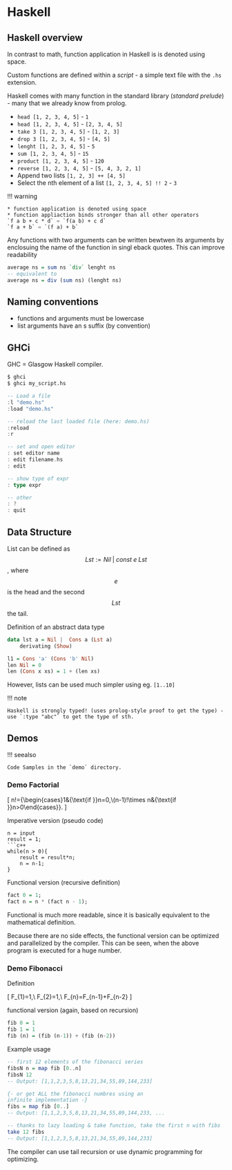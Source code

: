 # Haskell

## Haskell overview

In contrast to math, function application in Haskell is is denoted using space.

Custom functions are defined within a _script_ - a simple text file with the `.hs` extension.


Haskell comes with many function in the standard library (*standard prelude*) - many that we already know from prolog.

* `head [1, 2, 3, 4, 5]` - `1`
* `head [1, 2, 3, 4, 5]` - `[2, 3, 4, 5]`
* `take 3 [1, 2, 3, 4, 5]` - `[1, 2, 3]`
* `drop 3 [1, 2, 3, 4, 5]` - `[4, 5]`
* `lenght [1, 2, 3, 4, 5]` - `5`
* `sum [1, 2, 3, 4, 5]` - `15`
* `product [1, 2, 3, 4, 5]` - `120`
* `reverse [1, 2, 3, 4, 5]` - `[5, 4, 3, 2, 1]`
* Append two lists `[1, 2, 3] ++ [4, 5]`
* Select the nth element of a list `[1, 2, 3, 4, 5] !! 2` - `3`

!!! warning

    * function application is denoted using space
    * function appliaction binds stronger than all other operators
    `f a b + c * d` ➪ `f(a b) + c d`
    `f a + b` ➪ `(f a) + b`


Any functions with two arguments can be written bewtwen its arguments by enclosuing the name of the function in singl eback quotes. This can improve readability

```haskell
average ns = sum ns `div` lenght ns
-- equivalent to
average ns = div (sum ns) (lenght ns)

```

## Naming conventions

* functions and arguments must be lowercase
* list arguments have an s suffix (by convention)

## GHCi
GHC = Glasgow Haskell compiler.

```bash
$ ghci
$ ghci my_script.hs
```

```haskell
-- Load a file
:l "demo.hs"
:load "demo.hs"

-- reload the last loaded file (here: demo.hs)
:reload
:r

-- set and open editor
: set editor name
: edit filename.hs
: edit

-- show type of expr
: type expr

-- other
: ?
: quit
```

## Data Structure



List can be defined as $$Lst := Nil\; |\; const\; e \;Lst$$, where $$e$$ is the head and the second $$Lst$$ the tail.


Definition of an abstract data type


```haskell
data lst a = Nil |  Cons a (Lst a)
    derivating (Show)

l1 = Cons 'a' (Cons 'b' Nil)
len Nil = 0
len (Cons x xs) = 1 + (len xs)
```


However, lists can be used much simpler using eg. `[1..10]`

!!! note

    Haskell is strongly typed! (uses prolog-style proof to get the type) - use `:type "abc"` to get the type of sth.


## Demos

!!! seealso

    Code Samples in the `demo` directory.

### Demo Factorial

\[
 n!={\begin{cases}1&{\text{if }}n=0,\\(n-1)!\times n&{\text{if }}n>0\end{cases}}.
\]

Imperative version (pseudo code)

```
n = input
result = 1;
```c++
while(n > 0){
    result = result*n;
    n = n-1;
}
```

Functional version (recursive definition)

```haskell
fact 0 = 1;
fact n = n * (fact n - 1);
```

Functional is much more readable, since it is basically equivalent to the mathematical definition.

Because there are no side effects, the functional version can be optimized and parallelized by the compiler. This can be seen, when the above program is executed for a huge number.


### Demo Fibonacci

Definition

\[
F_{1}=1,\\
F_{2}=1,\\
F_{n}=F_{n-1}+F_{n-2}
\]


functional version (again, based on recursion)

```haskell
fib 0 = 1
fib 1 = 1
fib (n) = (fib (n-1)) + (fib (n-2))
```

Example usage

```haskell
-- first 12 elements of the fibonacci series
fibsN n = map fib [0..n]
fibsN 12
-- Output: [1,1,2,3,5,8,13,21,34,55,89,144,233]

{- or get ALL the fibonacci numbres using an
infinite implementation -}
fibs = map fib [0..]
-- Output: [1,1,2,3,5,8,13,21,34,55,89,144,233, ...

-- thanks to lazy loading & take function, take the first n with fibs
take 12 fibs
-- Output: [1,1,2,3,5,8,13,21,34,55,89,144,233]
```

The compiler can use tail recursion or use dynamic programming for optimizing.
